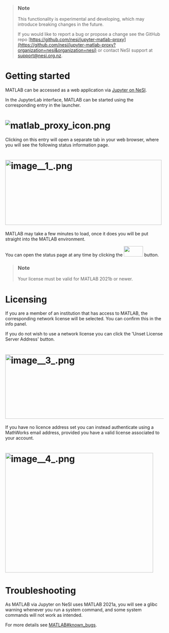 > ### Note
>
> This functionality is experimental and developing, which may introduce
> breaking changes in the future.
>
> If you would like to report a bug or propose a change see the GitHub
> repo
> [https://github.com/nesi/jupyter-matlab-proxy](https://github.com/nesi/jupyter-matlab-proxy?organization=nesi&organization=nesi)
> or contact NeSI support at <support@nesi.org.nz>.

# Getting started

MATLAB can be accessed as a web application via [Jupyter on
NeSI](https://support.nesi.org.nz/hc/en-gb/articles/360001555615).

In the JupyterLab interface, MATLAB can be started using the
corresponding entry in the launcher.

# ![matlab\_proxy\_icon.png](mkdocs/includes/images/matlab_proxy_icon.png)

Clicking on this entry will open a separate tab in your web browser,
where you will see the following status information page.

# <img src="mkdocs/includes/images/image__1_.png" alt="image__1_.png" width="497" height="206" />

MATLAB may take a few minutes to load, once it does you will be put
straight into the MATLAB environment. 

You can open the status page at any time by clicking the
[<img src="mkdocs/includes/images/tools_icon.png" width="61" height="33" />](https://github.com/mathworks/jupyter-matlab-proxy/raw/main/img/tools_icon.png)
button.

> ### Note
>
> Your license must be valid for MATLAB 2021b or newer.

# Licensing

If you are a member of an institution that has access to MATLAB, the
corresponding network license will be selected. You can confirm this in
the info panel.

If you do not wish to use a network license you can click the 'Unset
License Server Address' button.

# <img src="mkdocs/includes/images/image__3_.png" alt="image__3_.png" width="517" height="204" />

If you have no licence address set you can instead authenticate using a
MathWorks email address, provided you have a valid license associated to
your account.

# <img src="mkdocs/includes/images/image__4_.png" alt="image__4_.png" width="470" height="379" />

# Troubleshooting

As MATLAB via Jupyter on NeSI uses MATLAB 2021a, you will see a glibc
warning whenever you run a system command, and some system commands will
not work as intended.

For more details see
[MATLAB\#known\_bugs](https://support.nesi.org.nz/hc/en-gb/articles/212639047#known_bugs).

 

 
